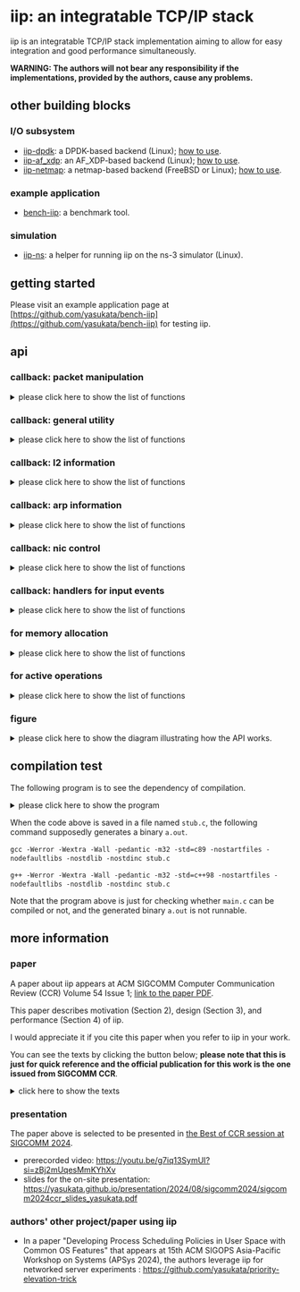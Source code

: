 # iip: an integratable TCP/IP stack

iip is an integratable TCP/IP stack implementation aiming to allow for easy integration and good performance simultaneously.

**WARNING: The authors will not bear any responsibility if the implementations, provided by the authors, cause any problems.**

## other building blocks

### I/O subsystem
- [iip-dpdk](https://github.com/yasukata/iip-dpdk): a DPDK-based backend (Linux); [how to use](https://github.com/yasukata/bench-iip#build).
- [iip-af_xdp](https://github.com/yasukata/iip-af_xdp): an AF_XDP-based backend (Linux); [how to use](https://github.com/yasukata/bench-iip#af_xdp-based-backend).
- [iip-netmap](https://github.com/yasukata/iip-netmap): a netmap-based backend (FreeBSD or Linux); [how to use](https://github.com/yasukata/bench-iip#netmap-based-backend).

### example application
- [bench-iip](https://github.com/yasukata/bench-iip): a benchmark tool.

### simulation
- [iip-ns](https://github.com/yasukata/iip-ns): a helper for running iip on the ns-3 simulator (Linux).

## getting started

Please visit an example application page at [https://github.com/yasukata/bench-iip](https://github.com/yasukata/bench-iip) for testing iip. 

## api

### callback: packet manipulation

<details>

<summary>please click here to show the list of functions</summary>

- static void * iip_ops_pkt_alloc(void *opaque)
  - arguments
    1. a pointer to an opaque object
  - behavior: return a user-specific packet (e.g., ```rte_mbuf``` in DPDK) having a pointer to a packet buffer associated with a NIC while incrementing a reference count for the packet buffer.
  - hint: conceptually equivalent to ```rte_pktmbuf_alloc``` of DPDK.
- static void iip_ops_pkt_free(void *pkt, void *opaque)
  - arguments
    1. a pointer to a packet object
    2. a pointer to an opaque object
  - behavior: release a packet object allocated by ```iip_ops_pkt_alloc```, and descrements the reference count for the packet buffer pointed by the passed ```pkt```; if the reference conunt becomes 0, this also has to release the packet buffer not only the packet representation data structure.
  - hint: conceptually equivalent to ```rte_pktmbuf_free``` of DPDK.
- static void * iip_ops_pkt_get_data(void *pkt, void *opaque)
  - arguments
    1. a pointer to a packet object
    2. a pointer to an opaque object
  - behavior: return a pointer to the top address of the packet data pointed by ```pkt```.
  - hint: conceptually equivalent to ```rte_pktmbuf_mtod``` of DPDK.
- static uint16_t iip_ops_pkt_get_len(void *pkt, void *opaque)
  - arguments
    1. a pointer to a packet object
    2. a pointer to an opaque object
  - behavior: return a length of the packet data pointed by ```pkt```.
  - hint: conceptually equivalent to returning a value of ```rte_pktmbuf_data_len``` of DPDK.
- static void iip_ops_pkt_set_len(void *pkt, uint16_t len, void *opaque)
  - arguments
    1. a pointer to a packet object
    2. the length of the packet
    3. a pointer to an opaque object
  - behavior: manipulate the metadata of ```pkt``` to set ```len``` as the length of the packet.
  - hint: conceptually equivalent to setting the value of ```len``` to ```rte_pktmbuf_data_len``` of DPDK.
- static void iip_ops_pkt_increment_head(void *pkt, uint16_t len, void *opaque)
  - arguments
    1. a pointer to a packet object
    2. the length to increment the offset
    3. a pointer to an opaque object
  - behavior: manipulate the metadata of ```pkt``` to increment the offset from the top address of the packet buffer by the length specified by ```len```.
  - hint: conceptually equivallent to ```rte_pktmbuf_adj``` of DPDK.
- static void iip_ops_pkt_decrement_tail(void *pkt, uint16_t len, void *opaque)
  - arguments
    1. a pointer to a packet object
    2. the length to shorten the packet data length
    3. a pointer to an opaque object
  - behavior: manipulate the metadata of ```pkt``` to shorten the length of the packet by the length specified by ```len```.
  - hint: conceptually equivallent to ```rte_pktmbuf_trim``` of DPDK.
- static void * iip_ops_pkt_clone(void *pkt, void *opaque)
  - arguments
    1. a pointer to a packet object
    2. a pointer to an opaque object
  - behavior: return a cloned packet representation structure ```pkt``` and increment the reference count to the packet buffer pointed by ```pkt```.
  - hint: conceptually equivallent to ```rte_pktmbuf_clone``` of DPDK.
- static void iip_ops_pkt_scatter_gather_chain_append(void *pkt_head, void *pkt_tail, void *opaque)
  - arguments
    1. a pointer to a packet object that is the head of a packet chain
    2. a pointer to a packet object to be appended to the packet chain starting by ```pkt_head```
    3. a pointer to an opaque object
  - behavior: append ```pkt_tail``` to the packet chain whose head is ```pkt_head```.
  - hint: conceptually equivallent to ```rte_pktmbuf_chain``` of DPDK.
- static void * iip_ops_pkt_scatter_gather_chain_get_next(void *pkt_head, void *opaque)
  - arguments
    1. a pointer to a packet object
    2. a pointer to an opaque object
  - behavior: return a ponter to a packet object subsequent to ```pkt_head``` in the packet chain.
  - hint: conceptually equivallent to returning a value of ```((struct rte_mbuf *) pkt_head)->next``` of DPDK.

</details>

### callback: general utility

<details>

<summary>please click here to show the list of functions</summary>

- static void iip_ops_util_now_ns(uint32_t t[3], void *opaque)
  - arguments
    1. an array to store the obtained current time
    2. a pointer to an opaque object
  - behavior: store the current time in nanosecond to ```t[3]```, and use the array to store overflowing values.
  - note: while this interface allows to pass a nanosecond scale timestamp, the current iip implementation internally uses it in the granurarity of millisecond.

</details>

### callback: l2 information

<details>

<summary>please click here to show the list of functions</summary>

- static uint16_t iip_ops_l2_hdr_len(void *pkt, void *opaque)
  - arguments
    1. a pointer to a packet object
    2. a pointer to an opaque object
  - behavior: return the l2 header length of the packet pointed by ```pkt```.
- static uint8_t * iip_ops_l2_hdr_src_ptr(void *pkt, void *opaque)
  - arguments
    1. a pointer to a packet object
    2. a pointer to an opaque object
  - behavior: return a pointer to the source address array of the l2 header of the packet pointed by ```pkt```.
  - note
    1. the return value does not need to be on the packet buffer, and other addresses (e.g., part of a packet representation data structure) are also fine.
    2. the iip code will access the range between the returned address and the returned address + ```sizeof(uint8_t) * iip_ops_l2_hdr_len```.
    3. the iip code anticipates the lifetime of the source address array object is the same as the packet buffer pointed by ```pkt```.
- static uint8_t * iip_ops_l2_hdr_dst_ptr(void *pkt, void *opaque)
  - this is the same as ```iip_ops_l2_hdr_src_ptr``` except the return value having the destination address of the l2 header.
- static uint16_t iip_ops_l2_ethertype_be(void *pkt, void *opaque)
  - arguments
    1. a pointer to a packet object
    2. a pointer to an opaque object
  - behavior: return EtherType of the packet pointed by ```pkt```.
- static uint16_t iip_ops_l2_addr_len(void *opaque)
  - arguments
    1. a pointer to an opaque object
  - behavior: return the length of a l2 header.
- static void iip_ops_l2_broadcast_addr(uint8_t bcaddr[], void *opaque)
  - arguments
    1. a pointer to an array to store the broadcast address
    2. a pointer to an opaque object
  - behavior: store the l2 broadcast address to ```bcaddr```.
  - hint: the maximum size of the ```bcaddr``` array is configured by the ```IIP_CONF_L2ADDR_LEN_MAX``` parameter.
- static void iip_ops_l2_hdr_craft(void *pkt, uint8_t src[], uint8_t dst[], uint16_t ethertype_be, void *opaque)
  - arguments
    1. a pointer to a packet object
    2. l2 source address
    3. l2 destination address
    4. EtherType in big endian
    5. a pointer to an opaque object
  - behavior: apply values specified by ```src```, ```dst```, ```ethertype_be``` to the packet data pointed by ```pkt```.
- static uint8_t iip_ops_l2_skip(void *pkt, void *opaque)
  - arguments
    1. a pointer to a packet object
    2. a pointer to an opaque object
  - behavior: return 0 if ```pkt``` should be processed by iip, and if other values are returned, iip discards ```pkt``` without checking its header.

</details>

### callback: arp information

<details>

<summary>please click here to show the list of functions</summary>

- static uint8_t iip_ops_arp_lhw(void *opaque)
  - arguments
    1. a pointer to an opaque object
  - behavior: return a value to be set to the hardware addr length field for an ARP packet sent over a network interface identified by ```opaque```.
- static uint8_t iip_ops_arp_lproto(void *opaque)
  - arguments
    1. a pointer to an opaque object
  - behavior: return a value to be set to the protocol addr length field for an ARP packet sent over a network interface identified by ```opaque```.

</details>

### callback: nic control

<details>

<summary>please click here to show the list of functions</summary>

- static void iip_ops_l2_push(void *pkt, void *opaque)
  - arguments
    1. a pointer to a packet object
    2. a pointer to an opaque object
  - behavior: push ```pkt``` to the TX queue of a NIC identified by ```opaque```.
  - note: while it is not mandatory, this can trigger packet transmission.
- static void iip_ops_l2_flush(void *opaque)
  - arguments
    1. a pointer to an opaque object
  - behavior: trigger transmission of packets, queued by ```iip_ops_l2_push``` to, the TX queue of a NIC identified by ```opaque```.
- static uint8_t iip_ops_nic_feature_offload_tx_scatter_gather(void *opaque)
  - arguments
    1. a pointer to an opaque object
  - behavior: trigger transmission of packets, queued by ```iip_ops_l2_push``` to, the TX queue of a NIC identified by ```opaque```.
- static uint8_t iip_ops_nic_feature_offload_ip4_rx_checksum(void *opaque)
  - arguments
    1. a pointer to an opaque object
  - behavior: return 0 if a network interface identified by ```opaque``` does not support IPv4 RX checksum, and return other value if the network interface  has the support.
- static uint8_t iip_ops_nic_feature_offload_ip4_tx_checksum(void *opaque)
  - arguments
    1. a pointer to an opaque object
  - behavior: return 0 if a network interface identified by ```opaque``` does not support IPv4 TX checksum, and return other value if the network interface  has the support.
- static uint8_t iip_ops_nic_feature_offload_tcp_rx_checksum(void *opaque)
  - arguments
    1. a pointer to an opaque object
  - behavior: return 0 if a network interface identified by ```opaque``` does not support TCP RX checksum, and return other value if the network interface  has the support.
- static uint8_t iip_ops_nic_feature_offload_tcp_tx_checksum(void *opaque)
  - arguments
    1. a pointer to an opaque object
  - behavior: return 0 if a network interface identified by ```opaque``` does not support TCP TX checksum, and return other value if the network interface  has the support.
- static uint8_t iip_ops_nic_feature_offload_tcp_tx_tso(void *opaque)
  - arguments
    1. a pointer to an opaque object
  - behavior: return 0 if a network interface identified by ```opaque``` does not support TSO, and return other value if the network interface  has the support.
- static uint8_t iip_ops_nic_feature_offload_udp_rx_checksum(void *opaque)
  - arguments
    1. a pointer to an opaque object
  - behavior: return 0 if a network interface identified by ```opaque``` does not support UDP RX checksum, and return other value if the network interface  has the support.
- static uint8_t iip_ops_nic_feature_offload_udp_tx_checksum(void *opaque)
  - arguments
    1. a pointer to an opaque object
  - behavior: return 0 if a network interface identified by ```opaque``` does not support UDP TX checksum, and return other value if the network interface  has the support.
- static uint8_t iip_ops_nic_feature_offload_udp_tx_tso(void *opaque)
  - arguments
    1. a pointer to an opaque object
  - behavior: return 0 if a network interface identified by ```opaque``` does not support UDP TSO, and return other value if the network interface  has the support.
- static uint8_t iip_ops_nic_offload_ip4_rx_checksum(void *pkt, void *opaque)
  - arguments
    1. a pointer to a packet object
    2. a pointer to an opaque object
  - behavior: return 0 if the IPv4 checksum of the packet pointed by ```pkt``` is invalied, otherwise, return other value.
- static uint8_t iip_ops_nic_offload_tcp_rx_checksum(void *pkt, void *opaque)
  - arguments
    1. a pointer to a packet object
    2. a pointer to an opaque object
  - behavior: return 0 if the TCP checksum of the packet pointed by ```pkt``` is invalied, otherwise, return other value.
- static uint8_t iip_ops_nic_offload_udp_rx_checksum(void *pkt, void *opaque)
  - arguments
    1. a pointer to a packet object
    2. a pointer to an opaque object
  - behavior: return 0 if the UDP checksum of the packet pointed by ```pkt``` is invalied, otherwise, return other value.
- static void iip_ops_nic_offload_ip4_tx_checksum_mark(void *pkt, void *opaque)
  - arguments
    1. a pointer to a packet object
    2. a pointer to an opaque object
  - behavior: mark the metadata of ```pkt``` to apply IPv4 TX checksum offloading at the transmison of the packet pointed by ```pkt```.
- static void iip_ops_nic_offload_tcp_tx_checksum_mark(void *pkt, void *opaque)
  - arguments
    1. a pointer to a packet object
    2. a pointer to an opaque object
  - behavior: mark the metadata of ```pkt``` to apply TCP TX checksum offloading at the transmison of the packet pointed by ```pkt```.
- static void iip_ops_nic_offload_tcp_tx_tso_mark(void *pkt, void *opaque)
  - arguments
    1. a pointer to a packet object
    2. a pointer to an opaque object
  - behavior: mark the metadata of ```pkt``` to apply TSO at the transmison of the packet pointed by ```pkt```.
- static void iip_ops_nic_offload_udp_tx_checksum_mark(void *pkt, void *opaque)
  - arguments
    1. a pointer to a packet object
    2. a pointer to an opaque object
  - behavior: mark the metadata of ```pkt``` to apply UDP checksum offloading at the transmison of the packet pointed by ```pkt```.
- static void iip_ops_nic_offload_udp_tx_tso_mark(void *pkt, void *opaque)
  - arguments
    1. a pointer to a packet object
    2. a pointer to an opaque object
  - behavior: mark the metadata of ```pkt``` to apply UDP TSO at the transmison of the packet pointed by ```pkt```.

</details>

### callback: handlers for input events

<details>

<summary>please click here to show the list of functions</summary>

- static void iip_ops_arp_reply(void *context, void *pkt, void *opaque)
  - arguments
    1. a pointer to a context object
    2. a pointer to a packet object: a received arp packet
    3. a pointer to an opaque object
  - note
    - invoked when an ARP reply is received.
    - ```iip_ops_pkt_free``` will be called for ```pkt``` after this callback returns.
- static void iip_ops_icmp_reply(void *context, void *pkt, void *opaque)
  - arguments
    1. a pointer to a context object
    2. a pointer to a packet object: a received icmp packet
    3. a pointer to an opaque object
  - note
    - invoked when an ICMP reply is received.
    - ```iip_ops_pkt_free``` will be called for ```pkt``` after this callback returns.
- static uint8_t iip_ops_tcp_accept(void *context, void *pkt, void *opaque)
  - arguments
    1. a pointer to a context object
    2. a pointer to a packet object: a tcp packet having the syn flag
    3. a pointer to an opaque object
  - behavior: return 0 if the system should not establish the connection (i.e., the syn is for a valid listening port), otherwise, return other value.
  - note
    - invoked when a TCP packet having the syn flag is received.
    - ```iip_ops_pkt_free``` will be called for ```pkt``` after this callback returns.
- static void * iip_ops_tcp_accepted(void *context, void *handle, void *pkt, void *opaque)
  - arguments
    1. a pointer to a context object
    2. a pointer to iip's internal TCP connection representation structure
    3. a pointer to a packet object: a tcp packet having the syn flag
    4. a pointer to an opaque object
  - behavior: return a new opaque value that will be internally associated with a new TCP connection.
  - note
    - invoked when the system accepts a new TCP connection.
    - ```iip_ops_pkt_free``` will be called for ```pkt``` after this callback returns.
- static void * iip_ops_tcp_connected(void *context, void *handle, void *pkt, void *opaque)
  - arguments
    1. a pointer to a context object
    2. a pointer to iip's internal TCP connection representation structure
    3. a pointer to a packet object: a tcp packet having the syn and ack flags
    4. a pointer to an opaque object
  - behavior: return a new opaque value that will be internally associated with a new TCP connection.
  - note
    - invoked when a TCP connection is accepted by the peer host.
    - ```iip_ops_pkt_free``` will be called for ```pkt``` after this callback returns.
- static void iip_ops_tcp_payload(void *context, void *handle, void *pkt, void *tcp_opaque, uint16_t head_off, uint16_t tail_off, void *opaque)
  - arguments
    1. a pointer to a context object
    2. a pointer to iip's internal TCP connection representation structure
    3. a pointer to a packet object: a tcp packet having the payload
    4. a pointer to a connection-specific opaque object allocated in either ```iip_ops_tcp_accepted``` or ```iip_ops_tcp_connected```
    5. the offset in the payload buffer to start reading
    6. the length of the tail data in the payload buffer that should not be read
    7. a pointer to an opaque object
  - note
    - invoked when a TCP payload is received.
    - ```head_off`` and ```tail_off``` are for handling TCP segments whose payloads have overlapping parts.
    - ```iip_ops_pkt_free``` will be called for ```pkt``` after this callback returns.
- static void iip_ops_tcp_acked(void *context, void *handle, void *pkt, void *tcp_opaque, void *opaque)
  - arguments
    1. a pointer to a context object
    2. a pointer to iip's internal TCP connection representation structure
    3. a pointer to a packet object: a tcp packet which is transmitted and acked
    4. a pointer to a connection-specific opaque object allocated in either ```iip_ops_tcp_accepted``` or ```iip_ops_tcp_connected```
    5. a pointer to an opaque object
  - note
    - invoked when a TCP ack for tramsitted data is received.
    - ```iip_ops_pkt_free``` will be called for ```pkt``` after this callback returns.
- static void iip_ops_tcp_closed(void *handle, uint8_t local_mac[], uint32_t local_ip4_be, uint16_t local_port_be, uint8_t peer_mac[], uint32_t peer_ip4_be, uint16_t peer_port_be, void *tcp_opaque, void *opaque)
  - arguments
    1. a pointer to iip's internal TCP connection representation structure
    2. local mac address associated with the closed TCP connection
    3. local ipv4 address associated with the closed TCP connection
    4. local tcp port associated with the closed TCP connection
    5. peer mac address associated with the closed TCP connection
    6. peer ipv4 address associated with the closed TCP connection
    7. peer tcp port associated with the closed TCP connection
    8. a pointer to iip's internal TCP connection representation structure
    9. a pointer to an opaque object
  - note
    - invoked when a TCP connection is closed.
    - this is a good point to release```tcp_opaque```.
- static void iip_ops_udp_payload(void *context, void *pkt, void *opaque)
  - arguments
    1. a pointer to a context object
    2. a pointer to a packet object: a udp packet having the payload
    3. a pointer to an opaque object
  - note
    - invoked when a UDP payload is received.
    - ```iip_ops_pkt_free``` will be called for ```pkt``` after this callback returns.

</details>

### for memory allocation

<details>

<summary>please click here to show the list of functions</summary>

- static uint32_t iip_workspace_size(void)
  - return the size of a context object.
- static uint32_t iip_tcp_conn_size(void)
  - return the size of a tcp connection object.
- static uint32_t iip_pb_size(void)
  - return the size of an iip-specific packet representation data structure.
- static void iip_add_tcp_conn(void *context, void *conn)
  - add ```conn``` a tcp connection object whose size is checked by ```iip_tcp_conn_size``` to a memory pool maintained in ```context```.
- static void iip_add_pb(void *context, void *p)
  - add ```p``` an iip-specific packet representation data structure whose size is checked by ```iip_pb_size``` to a memory pool maintained in ```context```.

</details>

### for active operations

<details>

<summary>please click here to show the list of functions</summary>

- static void iip_arp_request(void *context, uint8_t local_mac[], uint32_t local_ip4_be, uint32_t target_ip4_be, void *opaque)
  - arguments
    1. a pointer to a context object
    2. source mac address
    3. source ipv4 address
    4. target ipv4 address
    5. a pointer to an opaque object
  - send an ARP request packet having ```local_mac```, ```local_ip4_be```, and ```target_ip4_be``` for its fields.
- static uint16_t iip_tcp_connect(void *context, uint8_t local_mac[], uint32_t local_ip4_be, uint16_t local_port_be, uint8_t peer_mac[], uint32_t peer_ip4_be, uint16_t peer_port_be, void *opaque)
  - arguments
    1. a pointer to a context object
    2. local mac address
    3. local ipv4 address
    4. local tcp port to be used
    5. destination mac address
    6. destination ipv4 address
    7. destination tcp port
    8. a pointer to an opaque object
  - try to establish a TCP connection to the specified host.
  - note: an ARP table is assumed to be maintained by users.
- static uint16_t iip_tcp_close(void *context, void *handle, void *opaque)
  - arguments
    1. a pointer to a context object
    2. a pointer to iip's internal TCP connection representation structure
    3. a pointer to an opaque object
  - close a TCP connection associated with ```handle```.
- static uint16_t iip_tcp_send(void *context, void *handle, void *pkt, uint16_t tcp_flags, void *opaque)
  - arguments
    1. a pointer to a context object
    2. a pointer to iip's internal TCP connection representation structure
    3. a pointer to a packet objct
    4. tcp flags
    5. a pointer to an opaque object
  - send a TCP payload, pointed by ```pkt```, over a TCP connection associated with ```handle```.
  - note: ```tcp_flags``` can be used for setting application-specific flags such as urgent.
- static void iip_tcp_rxbuf_consumed(void *context, void *handle, uint16_t cnt, void *opaque)
  - arguments
    1. a pointer to a context object
    2. a pointer to iip's internal TCP connection representation structure
    3. the number of consumed received tcp packets
    4. a pointer to an opaque object
  - tells iip that ```cnt``` of packets are consumed by the application.
  - note: this information is used for flow control.
- static uint16_t iip_udp_send(void *context, uint8_t local_mac[], uint32_t local_ip4_be, uint16_t local_port_be, uint8_t peer_mac[], uint32_t peer_ip4_be, uint16_t peer_port_be, void *pkt, void *opaque)
  - arguments
    1. a pointer to a context object
    2. local mac address
    3. local ipv4 address
    4. local udp port
    5. destination mac address
    6. destination ipv4 address
    7. destination udp port
    8. a pointer to a packet object
    9. a pointer to an opaque object
  - transmit a UDP packet having the information specified by the arguments in its fields.
- static uint16_t iip_run(void *context, uint8_t mac[], uint32_t ip4_be, void *pkt[], uint16_t cnt, uint32_t *next_us, void *opaque)
  - arguments
    1. a pointer to a context object
    2. local mac address
    3. local ipv4 address
    4. a pointer to an array of the pointers to packet objects for received packets
    5. the number of entries in the ```pkt``` array
    6. a pointer to a variable that the TCP/IP stack code will set to request the time for the next invocation
    7. a pointer to an opaque object
  - push received packets pointed through ```pkt``` to iip and run its TCP/IP processing code.
  - note
    - this fucntion assumes to be called periodically to trigger timer-based events; the next invocation time is requested through ```next_us```.
    - the ```pkt``` array does not always need to have a pointer to a packet, and empty is also fine.

</details>

### figure

<details>

<summary>please click here to show the diagram illustrating how the API works.</summary>

note: this figure focuses on the common paths of TCP processing, and does not cover exhaustive code paths.

<img src="https://raw.githubusercontent.com/yasukata/img/master/iip/fig/api.svg" width="800px">

</details>

## compilation test

The following program is to see the dependency of compilation.

<details>

<summary>please click here to show the program</summary>

```c
typedef unsigned char	uint8_t;
typedef unsigned short	uint16_t;
typedef unsigned int	uint32_t;
typedef unsigned long	uintptr_t;

#ifdef __cplusplus
#define NULL (0)
#else
#define NULL ((void *) 0)
#endif

int printf_nothing(const char *format, ...) { (void) format; return 0; }
#define IIP_OPS_DEBUG_PRINTF printf_nothing

#include "main.c"

static void *   iip_ops_pkt_alloc(void *opaque) { (void) opaque; return (void *) 0; }
static void     iip_ops_pkt_free(void *pkt, void *opaque) { (void) pkt; (void) opaque; }
static void *   iip_ops_pkt_get_data(void *pkt, void *opaque) { (void) pkt; (void) opaque; return (void *) 0; }
static uint16_t iip_ops_pkt_get_len(void *pkt, void *opaque) { (void) pkt; (void) opaque; return 0; }
static void     iip_ops_pkt_set_len(void *pkt, uint16_t len, void *opaque) { (void) pkt; (void) len; (void) opaque; }
static void     iip_ops_pkt_increment_head(void *pkt, uint16_t len, void *opaque) { (void) pkt; (void) len; (void) opaque; }
static void     iip_ops_pkt_decrement_tail(void *pkt, uint16_t len, void *opaque) { (void) pkt; (void) len; (void) opaque; }
static void *   iip_ops_pkt_clone(void *pkt, void *opaque) { (void) pkt; (void) opaque; return (void *) 0; }
static void     iip_ops_pkt_scatter_gather_chain_append(void *pkt_head, void *pkt_tail, void *opaque) { (void) pkt_head; (void) pkt_tail; (void) opaque; }
static void *   iip_ops_pkt_scatter_gather_chain_get_next(void *pkt_head, void *opaque) { (void) pkt_head; (void) opaque; return (void *) 0; }

static void     iip_ops_util_now_ns(uint32_t t[3], void *opaque) { (void) t; (void) opaque; }

static uint16_t iip_ops_l2_hdr_len(void *pkt, void *opaque) { (void) pkt; (void) opaque; return 0; }
static uint8_t*	iip_ops_l2_hdr_src_ptr(void *pkt, void *opaque) { (void) pkt; (void) opaque; return (uint8_t *) 0; }
static uint8_t*	iip_ops_l2_hdr_dst_ptr(void *pkt, void *opaque) { (void) pkt; (void) opaque; return (uint8_t *) 0; }
static uint16_t	iip_ops_l2_ethertype_be(void *pkt, void *opaque) { (void) pkt; (void) opaque; return 0; }
static uint16_t	iip_ops_l2_addr_len(void *opaque) { (void) opaque; return 0; }
static void	iip_ops_l2_broadcast_addr(uint8_t bcaddr[], void *opaque) { (void) bcaddr; (void) opaque; }
static void	iip_ops_l2_hdr_craft(void *pkt, uint8_t src[], uint8_t dst[], uint16_t ethertype_be, void *opaque) { (void) pkt; (void) src; (void) src; (void) dst; (void) ethertype_be; (void) opaque; }
static uint8_t	iip_ops_l2_skip(void *pkt, void *opaque) { (void) pkt; (void) opaque; return 0; }
static void     iip_ops_l2_flush(void *opaque) { (void) opaque; }
static void     iip_ops_l2_push(void *_m, void *opaque) { (void) _m; (void) opaque; }

static uint8_t  iip_ops_nic_feature_offload_tx_scatter_gather(void *opaque) { (void) opaque; return 0; }
static uint8_t  iip_ops_nic_feature_offload_ip4_rx_checksum(void *opaque) { (void) opaque; return 0; }
static uint8_t  iip_ops_nic_feature_offload_ip4_tx_checksum(void *opaque) { (void) opaque; return 0; }
static uint8_t  iip_ops_nic_offload_ip4_rx_checksum(void *m, void *opaque) { (void) m; (void) opaque; return 0; }
static uint8_t  iip_ops_nic_offload_tcp_rx_checksum(void *m, void *opaque) { (void) m; (void) opaque; return 0; }
static uint8_t  iip_ops_nic_offload_udp_rx_checksum(void *m, void *opaque) { (void) m; (void) opaque; return 0; }
static void     iip_ops_nic_offload_ip4_tx_checksum_mark(void *m, void *opaque) { (void) m; (void) opaque; }
static uint8_t  iip_ops_nic_feature_offload_tcp_rx_checksum(void *opaque) { (void) opaque; return 0; }
static uint8_t  iip_ops_nic_feature_offload_tcp_tx_checksum(void *opaque) { (void) opaque; return 0; }
static uint8_t  iip_ops_nic_feature_offload_tcp_tx_tso(void *opaque) { (void) opaque; return 0; }
static void     iip_ops_nic_offload_tcp_tx_checksum_mark(void *m, void *opaque) { (void) m; (void) opaque; }
static void     iip_ops_nic_offload_tcp_tx_tso_mark(void *m, void *opaque) { (void) m; (void) opaque; }
static uint8_t  iip_ops_nic_feature_offload_udp_rx_checksum(void *opaque) { (void) opaque; return 0; }
static uint8_t  iip_ops_nic_feature_offload_udp_tx_checksum(void *opaque) { (void) opaque; return 0; }
static uint8_t  iip_ops_nic_feature_offload_udp_tx_tso(void *opaque) { (void) opaque; return 0; }
static void     iip_ops_nic_offload_udp_tx_checksum_mark(void *m, void *opaque) { (void) m; (void) opaque; }
static void     iip_ops_nic_offload_udp_tx_tso_mark(void *m, void *opaque) { (void) m; (void) opaque; }

static uint8_t	iip_ops_arp_lhw(void *opaque) { (void) opaque; return 0; }
static uint8_t	iip_ops_arp_lproto(void *opaque) { (void) opaque; return 0; }
static void     iip_ops_arp_reply(void *_mem, void *m, void *opaque) { (void) _mem; (void) m; (void) opaque; }
static void     iip_ops_icmp_reply(void *_mem, void *m, void *opaque) { (void) _mem; (void) m; (void) opaque; }
static uint8_t  iip_ops_tcp_accept(void *mem, void *m, void *opaque) { (void) mem; (void) m; (void) opaque; return 0; }
static void *   iip_ops_tcp_accepted(void *mem, void *handle, void *m, void *opaque) { (void) mem; (void) handle; (void) m; (void) opaque; return (void *) 0; }
static void *   iip_ops_tcp_connected(void *mem, void *handle, void *m, void *opaque) { (void) mem; (void) handle; (void) m; (void) opaque; return (void *) 0; }
static void     iip_ops_tcp_payload(void *mem, void *handle, void *m, void *tcp_opaque, uint16_t head_off, uint16_t tail_off, void *opaque) { (void) mem; (void) handle; (void) m; (void) tcp_opaque; (void) head_off; (void) tail_off; (void) opaque; }
static void     iip_ops_tcp_acked(void *mem, void *handle, void *m, void *tcp_opaque, void *opaque) { (void) mem; (void) handle; (void) m; (void) tcp_opaque; (void) opaque; }
static void     iip_ops_tcp_closed(void *handle, uint8_t local_mac[], uint32_t local_ip4_be, uint16_t local_port_be, uint8_t peer_mac[], uint32_t peer_ip4_be, uint16_t peer_port_be, void *tcp_opaque, void *opaque) { (void) handle; (void) local_mac; (void) local_ip4_be; (void) local_port_be; (void) peer_mac; (void) peer_ip4_be; (void) peer_port_be; (void) tcp_opaque; (void) opaque; }
static void     iip_ops_udp_payload(void *mem, void *m, void *opaque) { (void) mem; (void) m; (void) opaque; }

void _start(void) {
  (void) iip_run;
  (void) iip_udp_send;
  (void) iip_tcp_connect;
  (void) iip_tcp_rxbuf_consumed;
  (void) iip_tcp_close;
  (void) iip_tcp_send;
  (void) iip_arp_request;
  (void) iip_add_tcp_conn;
  (void) iip_add_pb;
  (void) iip_tcp_conn_size;
  (void) iip_pb_size;
  (void) iip_workspace_size;
}
```

</details>

When the code above is saved in a file named ```stub.c```, the following command supposedly generates a binary ```a.out```.

```
gcc -Werror -Wextra -Wall -pedantic -m32 -std=c89 -nostartfiles -nodefaultlibs -nostdlib -nostdinc stub.c
```

```
g++ -Werror -Wextra -Wall -pedantic -m32 -std=c++98 -nostartfiles -nodefaultlibs -nostdlib -nostdinc stub.c
```

Note that the program above is just for checking whether ```main.c``` can be compiled or not, and the generated binary ```a.out``` is not runnable.

## more information

### paper

A paper about iip appears at ACM SIGCOMM Computer Communication Review (CCR) Volume 54 Issue 1; [link to the paper PDF](https://dl.acm.org/doi/pdf/10.1145/3687230.3687233?casa_token=SQi4iuc2hkkAAAAA:YgvRXNCOPS8S8s3eVHE17h_McWfVdo4K2MMmoRcJS7MgyXBNo5qffmcU4w51uclQTvGxTlbPvVvd7A).

This paper describes motivation (Section 2), design (Section 3), and performance (Section 4) of iip.

I would appreciate it if you cite this paper when you refer to iip in your work.

You can see the texts by clicking the button below; **please note that this is just for quick reference and the official publication for this work is the one issued from SIGCOMM CCR**.

<details>

<summary>click here to show the texts</summary>

## Abstract

This paper presents iip, an integratable TCP/IP stack, which aims to become a handy option for developers and researchers who wish to have a high-performance TCP/IP stack implementation for their projects. The problem that motivated us to newly develop iip is that existing performance-optimized TCP/IP stacks often incur tremendous integration complexity and existing portability-aware TCP/IP stacks have significant performance limitations. In this paper, we overhaul the responsibility boundary between a TCP/IP stack implementation and the code provided by developers, and introduce an API that enables iip to allow for easy integration and good performance simultaneously, then report performance numbers of iip along with insights on performance-critical factors.

## 1 Introduction

TCP/IP is a standardized network protocol suite, and TCP/IP stacks are software that implements the procedures to comply with the TCP/IP standard. TCP/IP stacks have been typically implemented as part of Operating System (OS) kernels. On the other hand, the hardware innovation, enabling NICs to achieve tens of Gigabit per second throughput, made it challenging for the legacy TCP/IP stack implementations to sufficiently take the performance benefit of the NICs. To address this challenge, research and industry communities have invented many performance-optimized TCP/IP stacks [1, 8, 10, 12, 17, 19, 25, 27, 29, 32, 33] and demonstrated their significant performance advantages over the legacy TCP/IP stack implementations. However, the existing performance-optimized TCP/IP stacks often incur tremendous integration complexity (§ 2.1). While there have been various portability-aware TCP/IP stack implementations [4, 5, 6, 28] that are free from the issues of the existing performance-optimized TCP/IP stacks, their performance is substantially limited because they are not sufficiently aware of performance-critical factors (§ 2.2).

**Problem.** The problem, this work addresses, is that there has been no TCP/IP stack implementation that allows for easy integration and good performance simultaneously. Consequently, developers, who wish to integrate a high-performance TCP/IP stack implementation to speed up their systems, have had limited and laborious options: for example, intensively modifying one of the existing TCP/IP stack implementations [3, 11, 13, 14, 16, 18, 21, 22, 27], building a new TCP/IP stack from scratch, accepting performance limitations of one of the existing portability-aware TCP/IP stack implementations, or giving up the integration.

**Contributions.** To address this problem, this paper presents iip, an integratable TCP/IP stack, which is designed to allow for easy integration and good performance simultaneously (§ 3). The key challenge of this work is the API design (§ 3.2); specifically, we have overhauled the responsibility boundary between a TCP/IP stack implementation and the code of developers and reexamined what should and should not be provided by a TCP/IP stack implementation to achieve high performance without introducing intolerable integration complexity. Besides these, this paper reports experiment results which show how each of the factors, the iip design takes into account, contributes to its performance (§ 4).

## 2 Previous Work

### 2.1 Performance-optimized TCP/IP Stacks

***2.1.1 Dependencies on other components***

Existing performance-optimized TCP/IP stacks typically introduce many dependencies on CPU architectures, NICs, OSes, libraries, and compilers, and these dependencies often substantially diminish the integratability of the TCP/IP stacks. For example, the paper about the Luna [33] TCP/IP stack says that the authors gave up the use of existing performance-optimized TCP/IP stacks and decided to build Luna from scratch because the existing implementations have compatibility issues: VPP [1] is not well-compatible with Mellanox NICs, and IX [3] depends on the Dune [2] kernel module which works only on specific versions of the Linux kernel and relies on outdated Intel NIC drivers. Another example, indicating the significance of this issue, is that many tailor-made performance-optimized networked systems [3, 11, 13, 14, 16, 18, 21, 22] do not employ existing performance-optimized TCP/IP stacks, instead, they take one of the existing portability-aware TCP/IP stacks, such as lwIP [5], as the basement of their TCP/IP processing components and intensively modify the code base of it to mitigate its performance issues (§ 2.2).

***2.1.2 Functionality conflicts***

In many cases, existing performance-optimized TCP/IP stacks are proposed as part of an application development framework [19, 25, 27] or a new OS [3, 21, 32] having various functionalities such as a specific thread runtime. The issue is that their TCP/IP stack components often depend on such extra facilities, and they cause functionality conflicts that make it difficult for developers to integrate the TCP/IP stack components into other systems. For example, when developers wish to use a TCP/IP stack implementation of a specific application development framework and integrate it into a particular new OS, if the TCP/IP stack relies on a framework-specific thread runtime and the new OS also has its specific thread runtime, the developers face a functionality conflict caused by the two independent thread runtimes; as a result, the developers cannot use the TCP/IP stack of the application development framework on the new OS, as long as they do not modify either the TCP/IP stack or the new OS, because two thread runtimes normally cannot coexist on a single system.

***2.1.3 Limited choices for CPU core assignment models***

There are three CPU core assignment models for threads executing networking and application logic; we borrow the terms from a previous study [30] and call them split, merge, and unified, respectively:

-   **Split.** The split model runs the networking logic and the application logic on two different threads, and dedicates a CPU core to each of the threads. The setup of this model requires at least two CPU cores, and in multi-core environments, the numbers of CPU cores preserved for the networking and application logic are typically configured by users.

-   **Merge.** The merge model runs the networking logic and the application logic on two different threads similarly to the split model, but executes the two threads on the same CPU core; this model can be applied for a single CPU core at minimum, and in multi-core environments, the single CPU core setup, having a pair of the threads executing networking and application logic on the same CPU core, is duplicated to available CPU cores.

-   **Unified.** The unified model executes the networking and application logic on the same thread. Similarly to the merge model, one CPU core is the minimum number of CPU cores necessary for the setup of this model, and multi-core environments duplicate the single CPU core setup for available CPU cores.

These models have different properties in the following aspects:

-   **CPU utilization.** The split model, where the threads executing networking and application logic run on two different CPU cores, leads to low CPU utilization because it introduces a CPU resource boundary that prohibits the two threads from yielding unused CPU cycles to each other; this means that even if one of the two threads is fully busy and the other thread is occasionally idle and has unused CPU cycles, the busy thread cannot take over the unused CPU cycles from the other thread. Contrarily, the merge and unified models, which execute the networking and application logic on the same CPU core, make no CPU resource boundary between the networking and application logic, and these two can yield unused CPU cycles to each other; consequently, these two models can achieve higher CPU utilization than the split model.

-   **Inter-thread communication overhead.** The split and merge models use two threads for executing networking and application logic, therefore, they impose the inter-thread communication overhead, and that of the merge model tends to be higher compared to the split model because the merge model executes two threads on the same CPU core, and every transition between the execution of networking and application logic requires a context switch that incurs comparatively high CPU overhead, on the other hand, in the split model, the context switch is not necessary for the transition between the two threads because these two run on different CPU cores. However, the split model imposes a different type of overhead; the speed of data movement between the two threads is limited by the hardware-level synchronization necessary to ensure the cache coherency between the two CPU cores. Besides these, the unified model is free from these overheads because it does not split the execution of networking and application logic into different threads.

The issue is that many existing performance-optimized TCP/IP stacks do not allow developers to freely choose a desired CPU core assignment model; for example, mTCP [10] does not allow developers to choose the unified model, and TAS [12] only accepts the split model. Because of this issue, it is often difficult for developers to integrate existing performance-optimized TCP/IP stacks into other systems in a performance-optimal manner (§ 4.2).

### 2.2 Portability-aware TCP/IP Stacks

***2.2.1 Unaware of NIC hardware offloading features***

In workloads involving bulk data transfer, we found that the commonly available NIC offloading features, particularly checksum offloading and TCP Segmentation Offload (TSO), are essential to effectively utilize high-speed links (§ 4.3). However, the existing portability-aware TCP/IP stacks are not aware of the NIC offloading features even if they are available, consequently, their bulk data transfer performance is substantially limited. Moreover, other commonly available offloading features, such as scatter-gather and Receive Side Scaling (RSS), are necessary for zero-copy transmission (§ 2.2.2) and multi-core scalability (§ 2.2.3), but, mainly due to the lack of awareness of NIC offloading features, the existing portability-aware TCP/IP stacks do not offer them. We note that modifying an existing portability-aware TCP/IP stack to employ the NIC offloading features is often complicated because, to effectively utilize them, the foundational components, such as the packet management mechanism and the API, should take the availability of NIC offloading features into account as of the design phase of the TCP/IP stack.

***2.2.2 Lack of zero-copy I/O capability***

In bulk data transfer workloads, zero-copy I/O is important for CPU cache efficiency (§ 4.3). Nevertheless, many existing portability-aware TCP/IP stacks do not support zero-copy I/O. One of the reasons for this is that they often maintain packet data on internal buffers which are managed independently of a NIC I/O subsystem; consequently, they require memory copies between their internal buffers and the packet buffers associated with a NIC. Another reason is, as described in § 2.2.1, the lack of awareness of NIC offloading features; particularly, the scatter-gather feature of NIC hardware, which enables TCP/IP stacks to instantiate a packet header and a payload on non-contiguous memory addresses, is necessary for an ideal zero-copy transmission mechanism, which can concurrently send the same payload to different hosts, to avoid the conflicts at the header space adjacent to the payload data on the memory.

***2.2.3 Lack of multi-core scalability***

For workloads that exchange small messages, we find that multiple CPU cores are necessary to sufficiently take the performance benefit of high-speed NICs (§ 4.1). However, the existing portability-aware TCP/IP stacks are not designed to scale their performance on multi-core machines; for example, lwIP [5]’s internal data manipulation does not pay attention to thread safety, and FNET [4] and picoTCP [28] employ heavy locks for concurrency coordination. Moreover, as mentioned in § 2.2.1, they are not aware of the RSS feature of NIC hardware which allows for affinity-aware packet steering where packets for a certain TCP connection are always received at a specific NIC receive queue although the previous work [7, 10, 15, 20, 25] demonstrated that the NIC-based affinity-aware packet steering enables TCP/IP stacks to reduce data exchanges between different CPU cores and contributes to multi-core scalability.

## 3 Design

### 3.1 Overview

***3.1.1 Dependencies***

To address the dependency issue discussed in § 2.1.1, iip pays attention to the following:

-   **Programming language selection.** An inevitable dependency point is the programming language. We decided to implement iip in the C programming language because C is one of the most widely used programming languages and there are many full-blown C compilers for varied computation environments. The implementation of iip complies with the C89 standard so that old and future versions of C compilers can compile the source code of iip. We also pay attention to the compatibility with the C++98 standard so that iip can be integrated into C++-based systems.

-   **Indirection for using external facilities.** To minimize dependencies on other components, iip does not directly employ features specific to CPU architectures, NICs, OSes, libraries, and compilers; consequently, the compilation of the iip code base does not require external libraries, including libc, and relevant header files. The approach, to enabling the TCP/IP processing code of iip to access platform-dependent features without introducing dependencies, is to define, as iip’s API specification (§ 3.2), a set of functions that are the wrappers to access platform-dependent functionalities and assume to be provided by developers.

We note that iip does not depend even on a standardized API such as POSIX, therefore, it can be integrated into systems that are governed by a specialized runtime or a new OS and do not comply with a standardized interface.

***3.1.2 Functionality***

To minimize the chance of causing the functionality conflict issue described in § 2.1.2, iip only implements the functionality of TCP/IP processing, and as mentioned in § 3.1.1, it does not depend on specific external components except the C programming language. On the other hand, developers, considering the use of iip, should be aware that iip can become a conflict point when the developers’ code, which depends on iip, has to be integrated with a system that relies on another TCP/IP stack implementation. Therefore, our recommendation for developers is to implement an abstraction layer to access networking features by themselves and let their code access the features of iip through it so that they can easily replace iip with another TCP/IP stack implementation at the level of the abstraction layer.

***3.1.3 CPU core assignment models***

As discussed in § 2.1.3, many existing performance-optimized TCP/IP stacks do not allow developers to freely choose the CPU core assignment model although the model selection has a significant impact on application performance (§ 4.2). The root cause of this issue is that they implement the loops that execute their TCP/IP processing code, and developers cannot customize the behavior of the hard-coded loops although, to apply the unified model, developers need to colocate both the networking and application logic in the same loop (§ 2.1.3). To avoid this issue, iip does not implement a loop to execute its TCP/IP processing code, instead, iip only offers functions to be called in a thread so that developers can embed them into an arbitrary thread which is provided by the developers (§ 3.2).

***3.1.4 Use of NIC hardware offloading features***

As described in § 2.2.1, NIC hardware offloading features are essential for TCP/IP stacks to achieve high performance (§ 4). One of the main reasons why the existing portability-aware TCP/IP stacks do not leverage NIC hardware offloading features is that they are specific to NICs and less generic compared to the simple network I/O functionality. While iip also does not cover all offloading features of existing NICs, it leverages commonly available NIC offloading features, such as checksum, scatter-gather, TSO, and Large Receive Offload (LRO) if they are available; iip defines, as part of its API, callbacks to be implemented by developers (§ 3.2.2) to leverage the NIC offloading features without introducing dependencies on NICs (§ 3.1.1).

***3.1.5 Zero-copy I/O capability***

As discussed in § 2.2.2, zero-copy I/O capability is important for TCP/IP stacks to achieve high performance for bulk data transfer workloads (§ 4.3). To offer zero-copy I/O capability, iip pays attention to the following:

-   **Packet buffer allocation.** In the API of iip, developers are responsible for implementing the allocator for packet buffers associated with a NIC (§ 3.2.2). This means that developers can instantiate packet buffers, associated with a NIC, in arbitrary memory address space, and can perform zero-copy I/O by putting packet buffers in the memory address space that their application logic can directly access.

-   **Scatter-gather feature of NIC hardware.** As discussed in § 2.2.2, a zero-copy transmission mechanism, which can concurrently send the same payload, has to avoid the contention for the header space adjacent to the payload data. To realize this, iip does not use the adjacent space of payload data for putting its header, and instantiates a header on an independent memory address and assembles these two at the packet transmission using the scatter-gather feature of NIC hardware (§ 3.2.3).

***3.1.6 Multi-core scalability***

As described in § 2.2.3, multi-core scalability is crucial for taking the performance benefit of high-speed NICs (§ 4.1). For multi-core scalability, similar to the previous work [7, 10, 15, 20, 25], iip minimizes the contention for the access to in-memory objects shared across multiple CPU cores by dedicating in-memory objects, such as the queue of accepted TCP connections, to each CPU core. To realize this without introducing dependencies (§ 3.1.1), particularly on a memory allocator and a thread runtime, iip assumes the assistance of developers through a data structure representing the context of TCP/IP processing which is defined as part of the API (§ 3.2.1). We implement the TCP/IP processing code of iip to be stateless and the states of protocol processing are maintained through the context object, and iip assumes that developers feed a dedicated context object to a thread executing the TCP/IP processing code of iip; since it only manipulates a fed context object, the threads do not experience contentions for the access to shared in-memory objects while executing iip’s TCP/IP processing code. On the other hand, this approach requires packets for a certain TCP connection to be steered to the same thread because, on the entire system, there is only one thread that has the in-memory object representing the TCP connection and it is not shared with the other threads, therefore, iip assumes that developers steer received packets to a certain thread in an affinity-aware manner, for example, by using the RSS feature of a NIC (§ 2.2.3).

### 3.2 API

The API of iip defines a set of callback functions to be implemented by developers (§ 3.2.2) and functions to be provided by iip(§ 3.2.3); from the point of view of developers, the entry point for the execution of the iip code is the functions provided by iip, and they internally call the callback functions implemented by developers.

***3.2.1 Common arguments***

The following objects are the common arguments passed between developers’ code and the API of iip:

-   **Context object.** As described in § 3.1.6, the TCP/IP processing code of iip itself is stateless, and the states of protocol processing, such as the states of TCP connections, are associated with a context object. iip assumes that developers allocate a dedicated context object and feed it to each thread executing the TCP/IP processing code of iip; we note that the developers’ code just needs to pass the pointer to the context object to the API of iip and does not need to recognize the content of the context object. As a side note, while this context object is mainly designed for multi-core scalability (§ 3.1.6), iip’s context-based TCP/IP processing is beneficial to the integration with simulators such as ns-3 [24] and specifically allows a simulator process to instantiate multiple nodes installing iip in the same memory address space without using extra tricks such as dlmopen applied in the Direct Code Execution (DCE) [26] framework.

-   **Packet object.** To avoid introducing dependencies (§ 3.1.1) on a packet representation data structure, the API of iip offers an abstraction to intermediate packet representation between developers’ code and the TCP/IP processing code of iip; the developers’ code, through the arguments of functions, passes the pointers to packet objects, whose representation data structure is defined by developers, to the TCP/IP processing code of iip, and iip wraps each of the passed pointers by an iip-specific packet representation data structure. We note that the developers’ code does not need to know the content of this iip-specific packet representation data structure, and iip is also agnostic on the packet representation used in the code of the developers. Internally, iip processes packets based on the iip-specific representation. To manipulate packet representation data structures specific to developers’ code, iip defines callback functions, to be implemented by developers, that allow iip’s TCP/IP processing code to indirectly apply settings, such as the packet data length, to developer-specific packet representation data structures (§ 3.2.2).

-   **Opaque object.** For the flexibility of callback function development (§ 3.2.2), each of the functions defined by the API of iip takes a pointer to an opaque object which can be an arbitrary object instantiated by the developers’ code, and when the code of iip invokes a callback function implemented by the developers, the pointer to the opaque object is passed to the callback; the developers can employ the pointer to an opaque object to implement their specific logic in a callback function.

***3.2.2 Callback functions to be implemented by developers***

iip assumes that developers implement the following callback functions:

-   **Generic memory allocator.** The generic memory allocator, whose functionalities are represented by malloc and free of the standard C library, depends on platforms because its low-level operations leverage OS-specific system calls, such as mmap, and its high-level free space management typically involves CPU-specific atomic operations for accepting concurrent memory allocation requests on multi-core machines; therefore, iip assumes the generic memory allocator is provided by developers. Internally, the TCP/IP processing code of iip employs the provided callback functions to, for example, allocate and release iip-specific packet representation data structures (§ 3.2.1).

-   **NIC control.** The NIC control, including the capabilities to transmit a packet and access the NIC offloading features, is platform-dependent and, thus, is assumed to be provided by developers.

-   **Packet management.** As discussed in § 3.2.1, packet representation can be specific to developers’ code; therefore, iip assumes that developers provide callbacks to allocate, release, and manipulate packet representation data structures specific to the code of the developers. Internally, iip’s TCP/IP processing code uses these provided callback functions to allocate and manipulate the developer-specific packet representation data structures to be passed to other callback functions implemented by the developers, and release the developer-specific packet representation data structures which are pushed from the developers’ code through the functions provided by iip(§ 3.2.3). Along with this, as described in § 3.1.5, developers are expected to provide a packet buffer allocator and implement callbacks to access the features of it; the TCP/IP processing code of iip uses them mainly to allocate packet buffers to put the data to be transmitted and to release consumed packet buffers. These packet management features, to be provided by developers, are assumed to maintain a reference count for each object that they manage so that, for example, multiple packet representation data structures can point to the same packet buffer and it will be released only when no pointer references it anymore; this behavior is particularly needed to allow iip to make shallow copies of a packet by duplicating packet representation data structures pointing to the same packet buffer.

-   **Generic utilities.** iip assumes that generic platform-dependent utilities, such as a function to get the current time, are offered by developers through callback functions.

-   **Input event handling.** The API of iip defines a series of callback functions that are invoked for different types of incoming events such as accepting a new TCP connection and receiving a TCP payload. Developers can implement application-specific logic, such as parsing a received TCP payload to figure out an embedded request and sending back a TCP payload as the response to the request, in these callback functions.

***3.2.3 Functions provided by iip***

iip implements the following:

-   **Periodic invocation of the code of iip.** As described in § 3.1.3, iip does not implement a loop to execute its TCP/IP processing code, in other words, it does not maintain a thread to invoke timer-based events such as TCP retransmission timeout. To cope with this issue, iip implements a function assumed to be called by a thread provided by developers at certain intervals; this function requests the time for the next invocation through a variable whose pointer is passed as the argument for this function.

-   **Push received packets to iip.** iip offers a function that allows developers’ code to push received packets to the TCP/IP processing facility of iip; many of the callbacks for input event handling (§ 3.2.2) are called in this function.

-   **Operations involving packet transmission.** iip offers functions to transmit packets over specific network protocols; for example, sending ARP, ICMP, TCP, and UDP data, trying to establish a TCP connection, and closing a TCP connection. Developers can use these functions to implement application-specific logic. The payload transmission will be conducted in a zero-copy fashion if iip finds, using the callback function described in § 3.2.2, that the NIC supports the scatter-gather feature. For a zero-copy payload transmission, internally, iip’s TCP/IP processing code first calls the callback function (§ 3.2.2) to allocate a new packet buffer, and crafts a packet header on it, then, sends the crafted header with the payload, passed from the developers’ code, over the NIC; in this procedure, the header and the payload are put on non-contiguous memory addresses and these two are concatenated by the scatter-gather feature of the NIC at the packet transmission. As seen here, iip does not use the adjacent space of the payload for putting its header, therefore, it can avoid the header space contention issue which is described in § 2.2.2.

### 3.3 Limitations

We discuss the limitations of iip.

**Integration overhead.** The typical integration steps for iip are to implement the callback functions wrapping the access to platform-specific facilities (§ 3.2.2), develop a function to be executed by a thread that pulls packets from a NIC and pushes them to iip using the API while calling the function assuming to be invoked periodically to trigger timer-based events (§ 3.2.3), and implement application-specific logic in the callbacks for input events (§ 3.2.2). We think that engineering for these steps is not too costly because many callback functions just need to proxy the operation requests to underlying platform-specific functions.

**Compatibility with existing programs.** iip does not comply with the networking APIs of major OSes such as the POSIX socket, therefore, it is not compatible with existing programs made for the widely used OSes. A potential approach to obtain compatibility with existing programs is to apply iip through a software layer that emulates networking-relevant system calls using a system call hook mechanism such as the LD_PRELOAD trick and zpoline [31].

**Maturity of the implementation.** iip is made from scratch, therefore, its implementation is less mature compared to the existing legacy TCP/IP stacks. However, we believe that the primary matter is the time spent on development and we can enhance the quality of the iip implementation by continuous improvement.

## 4 Evaluation

This section reports the performance numbers of iip.

***Figure 1: Performance for a TCP ping-pong workload which exchanges 1-byte payloads.***

***(a) Throughput according to the number of CPU cores (§ 4.1)***

<img src="https://raw.githubusercontent.com/yasukata/img/master/iip/paper/ccr/fig1a.svg" width="500px">

***(b) 99th percentile latency and throughput of the 32 CPU core case (§ 4.1)***

<img src="https://raw.githubusercontent.com/yasukata/img/master/iip/paper/ccr/fig1b.svg" width="500px">

***(c) 99th percentile latency and throughput of the three CPU core assignment models (§ 2.1.3) for the 2 CPU core case (§ 4.2)***

<img src="https://raw.githubusercontent.com/yasukata/img/master/iip/paper/ccr/fig1c.svg" width="500px">

***Figure 2: TCP bulk data transfer throughput (§ 4.3).***

<img src="https://raw.githubusercontent.com/yasukata/img/master/iip/paper/ccr/fig2.svg" width="500px">

**Experiment setup.** For the experiments, we use two machines; each machine has two 16-core Intel Xeon Gold 6326 CPUs clocked at 2.90 GHz and 128 GB of DRAM. The two machines are directly connected via Mellanox ConnectX-5 100 Gbps NICs. Both machines install Linux 6.2. The benchmark programs use iip for TCP/IP processing and leverage Data Plane Development Kit (DPDK) [9] to perform packet I/O over the NICs. We refer to a setup, that adopts the unified model (§ 2.1.3) and activates all of the commonly available NIC offloading features along with zero-copy I/O, as the default setup, and we apply it on both machines unless otherwise stated. In all cases, the number of NIC queues is the same as the number of threads executing the networking logic, and we activate the RSS feature of NIC hardware to distribute incoming packets to the multiple NIC queues in an affinity-aware manner (§ 3.1.6).

### 4.1 Small Message Exchange

We evaluate the multi-core scalability of iip(§ 3.1.6) using a workload that exchanges small messages (§ 2.2.3).

**Benchmark.** We run a TCP ping-pong workload; we use one of the two machines to run a pinger process and the other machine executes a ponger process, and they exchange 1-byte TCP payloads as quickly as possible. In this experiment, the pinger process uses 32 CPU cores and adopts the unified model described in § 2.1.3 for its CPU core assignment model, and the ponger process also adopts the unified model. We run the benchmark while changing the number of CPU cores assigned to the ponger process.

[**Throughput results.**](https://github.com/yasukata/bench-iip/tree/9cf2488ec93ae51f4bd7b18923a5d1a233852f66?tab=readme-ov-file#multi-core-server-performance) For the throughput measurement, we configure the number of TCP connections established between the pinger and ponger processes so that each thread of the ponger process will handle 32 concurrent TCP connections. Figure 1a reports the results. In the default setup, iip achieves 2.9 and 72.3 million requests per second using 1 CPU core and 32 CPU cores, respectively. When the ponger deactivates zero-copy transmission by disabling the scatter-gather feature of the NIC and configures iip to perform memory copies between the memory regions maintained by the application logic and the packet buffers allocated in the TCP/IP processing code of iip, we observe slightly better throughput compared to the default setup; while this result is not intuitive, a previous study [23] reports the similar trend and explains that the software overhead necessary for the use of the scatter-gather feature of a NIC is more costly than the memory copy particularly when the size of the packet to be sent is small. When we disable the checksum offloading feature of the NIC on the ponger side, we observe 11~26% throughput degradation compared to the default setup case.

[**Latency results.**](https://github.com/yasukata/bench-iip/tree/9cf2488ec93ae51f4bd7b18923a5d1a233852f66?tab=readme-ov-file#32-core-server-latency) We have measured the latency to exchange the 1-byte TCP payload for the case where the ponger process has 32 CPU cores while changing the number of TCP connections. Figure 1b reports the 99th percentile latency along with the observed throughput. Similarly to the throughput test above, we observe, compared to the default setup, slightly better performance when zero-copy transmission is disabled, and lower performance when the checksum offloading feature of the NIC is deactivated.

### 4.2 CPU Core Assignment Models

We quantify the effect of the CPU core assignment models (§ 3.1.3).

**Benchmark.** We use the same TCP ping-pong workload used in § 4.1; we run it with different configurations where the ponger process uses 2 CPU cores and adopts the split and merge models, and compare the default setup adopting the unified model with them. In the cases of the split and merge models, the two threads communicate with each other over message queues. In the split model case, each thread continuously monitors the message queue in its primary loop to detect a new message pushed by the other thread. In the merge model case, the thread executing the application logic enters the sleep state to yield CPU cycles to the thread for networking when it has no data to be processed, and the thread executing the networking logic wakes it up using the event notification mechanism provided by the kernel after pushing a message to the message queue; to ensure that the thread for the application logic can continue to run while it has the data to be processed, we configure the thread for the application logic to have a higher scheduling priority than the thread executing the networking logic.

[**Results.**](https://github.com/yasukata/bench-iip/tree/9cf2488ec93ae51f4bd7b18923a5d1a233852f66?tab=readme-ov-file#separate-threads-for-networking-and-app-logic) Figure 1c shows the 99th percentile latency versus throughput results. When the offered load is small, the split model exhibits lower latency compared to the merge model because the split model does not incur the context switch for the transition of the execution of networking and application logic. On the other hand, the merge model achieves higher throughput compared to the split model when the offered load is increased; this is because the merge model does not have the CPU resource boundary which prohibits, in the split model, the networking and application logic from yielding unused CPU cycles to each other. Besides these, the unified model is free from both of the issues, consequently, it achieves the best performance among these three cases.

### 4.3 Bulk Data Transfer

We examine the effect of each NIC offloading feature (§ 3.1.4) through a bulk data transfer workload.

**Benchmark.** We use one of the two machines as a receiver and the other as a sender, and we use a single CPU core on each machine. These two establish a single TCP connection; for each case, the sender repeatedly sends a certain size of data, which is located in memory, to the receiver as fast as possible. Along with the default setup, we run this benchmark with five configurations: turning off 1) the scatter-gather feature of the NIC to disable zero-copy transmission on the sender side, 2) TSO on the sender, 3) both TSO and checksum offloading on the sender, 4) LRO on the receiver, and 5) checksum offloading on the receiver side.

[**Results.**](https://github.com/yasukata/bench-iip/tree/9cf2488ec93ae51f4bd7b18923a5d1a233852f66?tab=readme-ov-file#bulk-transfer) The throughput results are reported in Figure 2. The default setup almost reaches the NIC bandwidth limit. We found that the effect of zero-copy transmission, enabled by the scatter-gather feature of the NIC, gets bigger when the data size becomes larger; according to this result, we consider that zero-copy transmission mitigates the use of the CPU cache space, consequently, it leads to higher throughput particularly when the size of the data to be transferred is large. We observed that the throughput is almost halved once TSO is disabled, and when the sender additionally disables the checksum offloading feature of the NIC, the throughput goes down to just 10% of the default setup case. We did not see throughput degradation when LRO was turned off on the receiver side; note that this result does not mean that LRO does not contribute to the performance, and this only indicates that the receiver was fast enough without LRO, particularly for this workload. Similarly to the sender case, when the receiver turns off the checksum offloading feature of the NIC, we observe that the throughput goes down to approximately 10% of the default setup case.

## 5 Conclusion

This paper has presented iip, an integratable TCP/IP stack, which aims to become a handy option for developers and researchers who wish to have a high-performance TCP/IP stack implementation for their projects. We plan to make continuous maintenance and improvement efforts so that iip can be widely accepted by users.

## References

- [1] David Richard Barach and Eliot Dresselhaus. 2011. Vectorized software packet forwarding. Patent No. US7961636B1, Filed May 27th., 2004, Issued Jun 14th., 2011.
- [2] Adam Belay, Andrea Bittau, Ali Mashtizadeh, David Terei, David Mazières, and Christos Kozyrakis. 2012. Dune: Safe User-level Access to Privileged CPU Features. In 10th USENIX Symposium on Operating Systems Design and Implementation (OSDI 12). USENIX Association, Hollywood, CA, 335–348. https://www.usenix.org/conference/osdi12/technical-sessions/presentation/belay
- [3] Adam Belay, George Prekas, Ana Klimovic, Samuel Grossman, Christos Kozyrakis, and Edouard Bugnion. 2014. IX: A Protected Dataplane Operating System for High Throughput and Low Latency. In 11th USENIX Symposium on Operating Systems Design and Implementation (OSDI 14). USENIX Association, Broomfield, CO, 49–65. https://www.usenix.org/conference/osdi14/technical-sessions/presentation/belay
- [4] Andrej Butok. 2005. FNET. https://fnet.sourceforge.io/.
- [5] Adam Dunkels. 2003. Full TCP/IP for 8-bit architectures. In Proceedings of the 1st International Conference on Mobile Systems, Applications and Services (San Francisco, California) (MobiSys ’03). Association for Computing Machinery, New York, NY, USA, 85–98. https://doi.org/10.1145/1066116.1066118
- [6] egnite Software GmbH. 2001. Ethernut. http://www.ethernut.de/.
- [7] Sangjin Han, Scott Marshall, Byung-Gon Chun, and Sylvia Ratnasamy. 2012. MegaPipe: A New Programming Interface for Scalable Network I/O. In 10th USENIX Symposium on Operating Systems Design and Implementation (OSDI 12). USENIX Association, Hollywood, CA, 135–148. https://www.usenix.org/conference/osdi12/technical-sessions/presentation/han
- [8] Michio Honda, Felipe Huici, Costin Raiciu, Joao Araujo, and Luigi Rizzo. 2014. Rekindling network protocol innovation with user-level stacks. SIGCOMM Comput. Commun. Rev. 44, 2 (apr 2014), 52–58. https://doi.org/10.1145/2602204.2602212
- [9] Intel. 2010. Data Plane Development Kit. https://www.dpdk.org/.
- [10] EunYoung Jeong, Shinae Wood, Muhammad Jamshed, Haewon Jeong, Sunghwan Ihm, Dongsu Han, and KyoungSoo Park. 2014. mTCP: a Highly Scalable User-level TCP Stack for Multicore Systems. In 11th USENIX Symposium on Networked Systems Design and Implementation (NSDI 14). USENIX Association, Seattle, WA, 489–502. https://www.usenix.org/conference/nsdi14/technical-sessions/presentation/jeong
- [11] Kostis Kaffes, Timothy Chong, Jack Tigar Humphries, Adam Belay, David Mazières, and Christos Kozyrakis. 2019. Shinjuku: Preemptive Scheduling for μsecond-scale Tail Latency. In 16th USENIX Symposium on Networked Systems Design and Implementation (NSDI 19). USENIX Association, Boston, MA, 345–360. https://www.usenix.org/conference/nsdi19/presentation/kaffes
- [12] Antoine Kaufmann, Tim Stamler, Simon Peter, Naveen Kr. Sharma, Arvind Krishnamurthy, and Thomas Anderson. 2019. TAS: TCP Acceleration as an OS Service. In Proceedings of the Fourteenth EuroSys Conference 2019 (Dresden, Germany) (EuroSys ’19). Association for Computing Machinery, New York, NY, USA, Article 24, 16 pages. https://doi.org/10.1145/3302424.3303985
- [13] Simon Kuenzer, Vlad-Andrei Bădoiu, Hugo Lefeuvre, Sharan Santhanam, Alexander Jung, Gaulthier Gain, Cyril Soldani, Costin Lupu, Ştefan Teodorescu, Costi Răducanu, Cristian Banu, Laurent Mathy, Răzvan Deaconescu, Costin Raiciu, and Felipe Huici. 2021. Unikraft: fast, specialized unikernels the easy way. In Proceedings of the Sixteenth European Conference on Computer Systems (Online Event, United Kingdom) (EuroSys ’21). Association for Computing Machinery, New York, NY, USA, 376–394. https://doi.org/10.1145/3447786.3456248
- [14] Simon Kuenzer, Anton Ivanov, Filipe Manco, Jose Mendes, Yuri Volchkov, Florian Schmidt, Kenichi Yasukata, Michio Honda, and Felipe Huici. 2017. Unikernels Everywhere: The Case for Elastic CDNs. In Proceedings of the 13th ACM SIGPLAN/SIGOPS International Conference on Virtual Execution Environments (Xi’an, China) (VEE ’17). Association for Computing Machinery, New York, NY, USA, 15–29. https://doi.org/10.1145/3050748.3050757
- [15] Xiaofeng Lin, Yu Chen, Xiaodong Li, Junjie Mao, Jiaquan He, Wei Xu, and Yuanchun Shi. 2016. Scalable Kernel TCP Design and Implementation for Short-Lived Connections. In Proceedings of the Twenty-First International Conference on Architectural Support for Programming Languages and Operating Systems (Atlanta, Georgia, USA) (ASPLOS ’16). Association for Computing Machinery, New York, NY, USA, 339–352. https://doi.org/10.1145/2872362.2872391
- [16] Filipe Manco, Costin Lupu, Florian Schmidt, Jose Mendes, Simon Kuenzer, Sumit Sati, Kenichi Yasukata, Costin Raiciu, and Felipe Huici. 2017. My VM is Lighter (and Safer) than your Container. In Proceedings of the 26th Symposium on Operating Systems Principles (Shanghai, China) (SOSP ’17). Association for Computing Machinery, New York, NY, USA, 218–233. https://doi.org/10.1145/3132747.3132763
- [17] Ilias Marinos, Robert N.M. Watson, and Mark Handley. 2014. Network stack specialization for performance. In Proceedings of the 2014 ACM Conference on SIGCOMM (Chicago, Illinois, USA) (SIGCOMM ’14). Association for Computing Machinery, New York, NY, USA, 175–186. https://doi.org/10.1145/2619239.2626311
- [18] Joao Martins, Mohamed Ahmed, Costin Raiciu, Vladimir Olteanu, Michio Honda, Roberto Bifulco, and Felipe Huici. 2014. ClickOS and the Art of Network Function Virtualization. In 11th USENIX Symposium on Networked Systems Design and Implementation (NSDI 14). USENIX Association, Seattle, WA, 459–473. https://www.usenix.org/conference/nsdi14/technical-sessions/presentation/martins
- [19] Amy Ousterhout, Joshua Fried, Jonathan Behrens, Adam Belay, and Hari Balakrishnan. 2019. Shenango: Achieving High CPU Efficiency for Latency-sensitive Datacenter Workloads. In 16th USENIX Symposium on Networked Systems Design and Implementation (NSDI 19). USENIX Association, Boston, MA, 361–378. https://www.usenix.org/conference/nsdi19/presentation/ousterhout
- [20] Aleksey Pesterev, Jacob Strauss, Nickolai Zeldovich, and Robert T. Morris. 2012. Improving network connection locality on multicore systems. In Proceedings of the 7th ACM European Conference on Computer Systems (Bern, Switzerland) (EuroSys ’12). Association for Computing Machinery, New York, NY, USA, 337–350. https://doi.org/10.1145/2168836.2168870
- [21] Simon Peter, Jialin Li, Irene Zhang, Dan R. K. Ports, Doug Woos, Arvind Krishnamurthy, Thomas Anderson, and Timothy Roscoe. 2014. Arrakis: The Operating System is the Control Plane. In 11th USENIX Symposium on Operating Systems Design and Implementation (OSDI 14). USENIX Association, Broomfield, CO, 1–16. https://www.usenix.org/conference/osdi14/technical-sessions/presentation/peter
- [22] George Prekas, Marios Kogias, and Edouard Bugnion. 2017. ZygOS: Achieving Low Tail Latency for Microsecond-scale Networked Tasks. In Proceedings of the 26th Symposium on Operating Systems Principles (Shanghai, China) (SOSP ’17). Association for Computing Machinery, New York, NY, USA, 325–341. https://doi.org/10.1145/3132747.3132780
- [23] Deepti Raghavan, Shreya Ravi, Gina Yuan, Pratiksha Thaker, Sanjari Srivastava, Micah Murray, Pedro Henrique Penna, Amy Ousterhout, Philip Levis, Matei Zaharia, and Irene Zhang. 2023. Cornflakes: Zero-Copy Serialization for Microsecond-Scale Networking. In Proceedings of the 29th Symposium on Operating Systems Principles (Koblenz, Germany) (SOSP ’23). Association for Computing Machinery, New York, NY, USA, 200–215. https://doi.org/10.1145/3600006.3613137
- [24] George F. Riley and Thomas R. Henderson. 2010. The ns-3 Network Simulator. Springer Berlin Heidelberg, Berlin, Heidelberg, 15–34. https://doi.org/10.1007/978-3-642-12331-3_2
- [25] Cloudius Systems. 2014. Seastar. http://www.seastar-project.org/.
- [26] Hajime Tazaki, Frédéric Uarbani, Emilio Mancini, Mathieu Lacage, Daniel Camara, Thierry Turletti, and Walid Dabbous. 2013. Direct code execution: revisiting library OS architecture for reproducible network experiments. In Proceedings of the Ninth ACM Conference on Emerging Networking Experiments and Technologies (Santa Barbara, California, USA) (CoNEXT ’13). Association for Computing Machinery, New York, NY, USA, 217–228. https://doi.org/10.1145/2535372.2535374
- [27] Tencent. 2017. F-Stack. https://www.f-stack.org/.
- [28] Maxime Vincent. 2014. PicoTCP: the reference TCP/IP stack for IoT. In FOSDEM 2014 (Brussels, Belgium). https://archive.fosdem.org/2014/schedule/event/deviot03/
- [29] Kenichi Yasukata, Michio Honda, Douglas Santry, and Lars Eggert. 2016. StackMap: Low-Latency Networking with the OS Stack and Dedicated NICs. In 2016 USENIX Annual Technical Conference (USENIX ATC 16). USENIX Association, Denver, CO, 43–56. https://www.usenix.org/conference/atc16/technical-sessions/presentation/yasukata
- [30] Kenichi Yasukata, Felipe Huici, Vincenzo Maffione, Giuseppe Lettieri, and Michio Honda. 2017. HyperNF: building a high performance, high utilization and fair NFV platform. In Proceedings of the 2017 Symposium on Cloud Computing (Santa Clara, California) (SoCC ’17). Association for Computing Machinery, New York, NY, USA, 157–169. https://doi.org/10.1145/3127479.3127489
- [31] Kenichi Yasukata, Hajime Tazaki, Pierre-Louis Aublin, and Kenta Ishiguro. 2023. zpoline: a system call hook mechanism based on binary rewriting. In 2023 USENIX Annual Technical Conference (USENIX ATC 23). USENIX Association, Boston, MA, 293–300. https://www.usenix.org/conference/atc23/presentation/yasukata
- [32] Irene Zhang, Amanda Raybuck, Pratyush Patel, Kirk Olynyk, Jacob Nelson, Omar S. Navarro Leija, Ashlie Martinez, Jing Liu, Anna Kornfeld Simpson, Sujay Jayakar, Pedro Henrique Penna, Max Demoulin, Piali Choudhury, and Anirudh Badam. 2021. The Demikernel Datapath OS Architecture for Microsecond-scale Datacenter Systems. In Proceedings of the ACM SIGOPS 28th Symposium on Operating Systems Principles (Virtual Event, Germany) (SOSP ’21). Association for Computing Machinery, New York, NY, USA, 195–211. https://doi.org/10.1145/3477132.3483569
- [33] Lingjun Zhu, Yifan Shen, Erci Xu, Bo Shi, Ting Fu, Shu Ma, Shuguang Chen, Zhongyu Wang, Haonan Wu, Xingyu Liao, Zhendan Yang, Zhongqing Chen, Wei Lin, Yijun Hou, Rong Liu, Chao Shi, Jiaji Zhu, and Jiesheng Wu. 2023. Deploying User-space TCP at Cloud Scale with LUNA. In 2023 USENIX Annual Technical Conference (USENIX ATC 23). USENIX Association, Boston, MA, 673–687. https://www.usenix.org/conference/atc23/presentation/zhu-lingjun

</details>

### presentation

The paper above is selected to be presented in [the Best of CCR session at SIGCOMM 2024](https://conferences.sigcomm.org/sigcomm/2024/ccr/).

- prerecorded video: https://youtu.be/g7iq13SymUI?si=zBj2mUqesMmKYhXv
- slides for the on-site presentation: https://yasukata.github.io/presentation/2024/08/sigcomm2024/sigcomm2024ccr_slides_yasukata.pdf

### authors' other project/paper using iip

- In a paper "Developing Process Scheduling Policies in User Space with Common OS Features" that appears at 15th ACM SIGOPS Asia-Pacific Workshop on Systems (APSys 2024), the authors leverage iip for networked server experiments : https://github.com/yasukata/priority-elevation-trick
